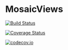 # MosaicViews

[![Build Status](https://travis-ci.org/Evizero/MosaicViews.jl.svg?branch=master)](https://travis-ci.org/Evizero/MosaicViews.jl)

[![Coverage Status](https://coveralls.io/repos/Evizero/MosaicViews.jl/badge.svg?branch=master&service=github)](https://coveralls.io/github/Evizero/MosaicViews.jl?branch=master)

[![codecov.io](http://codecov.io/github/Evizero/MosaicViews.jl/coverage.svg?branch=master)](http://codecov.io/github/Evizero/MosaicViews.jl?branch=master)
